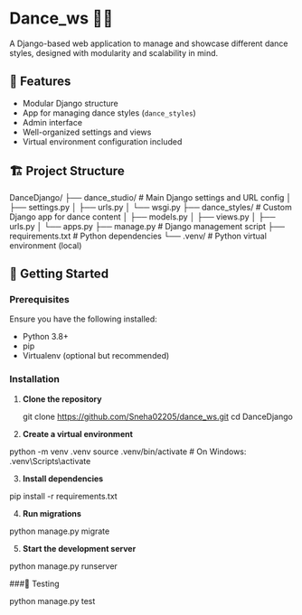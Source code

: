 # Dance_ws  🎵💃

A Django-based web application to manage and showcase different dance styles, designed with modularity and scalability in mind.

## 🌟 Features

- Modular Django structure
- App for managing dance styles (`dance_styles`)
- Admin interface
- Well-organized settings and views
- Virtual environment configuration included

## 🏗️ Project Structure

DanceDjango/
├── dance_studio/ # Main Django settings and URL config
│ ├── settings.py
│ ├── urls.py
│ └── wsgi.py
├── dance_styles/ # Custom Django app for dance content
│ ├── models.py
│ ├── views.py
│ ├── urls.py
│ └── apps.py
├── manage.py # Django management script
├── requirements.txt # Python dependencies
└── .venv/ # Python virtual environment (local)


## 🚀 Getting Started

### Prerequisites

Ensure you have the following installed:

- Python 3.8+
- pip
- Virtualenv (optional but recommended)

### Installation

1. **Clone the repository**
   
   git clone https://github.com/Sneha02205/dance_ws.git
   cd DanceDjango

2. **Create a virtual environment**

python -m venv .venv
source .venv/bin/activate  # On Windows: .venv\Scripts\activate

3. **Install dependencies**

pip install -r requirements.txt

4. **Run migrations**

python manage.py migrate

5. **Start the development server**

python manage.py runserver

###🧪 Testing

python manage.py test



